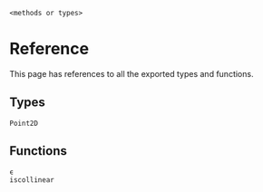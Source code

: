 ```@docs 
<methods or types>
```
# Reference

This page has references to all the exported types and functions.

## Types
```@docs
Point2D
```

## Functions
```@docs
ϵ
iscollinear
```